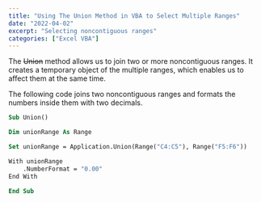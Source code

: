 ```yaml
---
title: "Using The Union Method in VBA to Select Multiple Ranges"
date: "2022-04-02"
excerpt: "Selecting noncontiguous ranges"
categories: ["Excel VBA"]
---
```


The ~~Union~~ method allows us to join two or more noncontiguous ranges. It creates a temporary object of the multiple ranges, which enables us to affect them at the same time.

The following code joins two noncontiguous ranges and formats the numbers inside them with two decimals.

```vb {numberLines, 5-5}
Sub Union()

Dim unionRange As Range

Set unionRange = Application.Union(Range("C4:C5"), Range("F5:F6"))

With unionRange
    .NumberFormat = "0.00"
End With

End Sub
```
